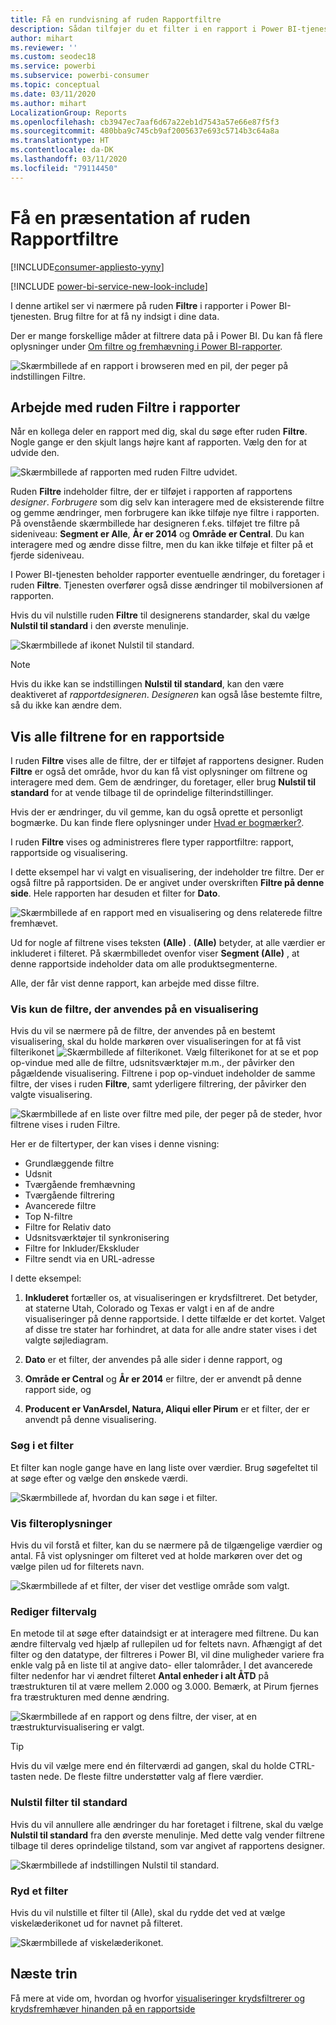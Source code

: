 ```yaml
---
title: Få en rundvisning af ruden Rapportfiltre
description: Sådan tilføjer du et filter i en rapport i Power BI-tjenesten for forbrugere
author: mihart
ms.reviewer: ''
ms.custom: seodec18
ms.service: powerbi
ms.subservice: powerbi-consumer
ms.topic: conceptual
ms.date: 03/11/2020
ms.author: mihart
LocalizationGroup: Reports
ms.openlocfilehash: cb3947ec7aaf6d67a22eb1d7543a57e66e87f5f3
ms.sourcegitcommit: 480bba9c745cb9af2005637e693c5714b3c64a8a
ms.translationtype: HT
ms.contentlocale: da-DK
ms.lasthandoff: 03/11/2020
ms.locfileid: "79114450"
---
```

# <a name="take-a-tour-of-the-report-filters-pane"></a>Få en præsentation af ruden Rapportfiltre

[!INCLUDE[consumer-appliesto-yyny](../includes/consumer-appliesto-yyny.md)]

[!INCLUDE [power-bi-service-new-look-include](../includes/power-bi-service-new-look-include.md)]

I denne artikel ser vi nærmere på ruden **Filtre** i rapporter i Power BI-tjenesten. Brug filtre for at få ny indsigt i dine data.

Der er mange forskellige måder at filtrere data på i Power BI. Du kan få flere oplysninger under [Om filtre og fremhævning i Power BI-rapporter](../power-bi-reports-filters-and-highlighting.md).

![Skærmbillede af en rapport i browseren med en pil, der peger på indstillingen Filtre.](media/end-user-report-filter/power-bi-report.png)

## <a name="working-with-the-report-filters-pane"></a>Arbejde med ruden Filtre i rapporter

Når en kollega deler en rapport med dig, skal du søge efter ruden **Filtre**. Nogle gange er den skjult langs højre kant af rapporten. Vælg den for at udvide den.

![Skærmbillede af rapporten med ruden Filtre udvidet.](media/end-user-report-filter/power-bi-expand-filter-pane.png)

Ruden **Filtre** indeholder filtre, der er tilføjet i rapporten af rapportens *designer*. *Forbrugere* som dig selv kan interagere med de eksisterende filtre og gemme ændringer, men forbrugere kan ikke tilføje nye filtre i rapporten. På ovenstående skærmbillede har designeren f.eks. tilføjet tre filtre på sideniveau: **Segment er Alle**, **År er 2014** og **Område er Central**. Du kan interagere med og ændre disse filtre, men du kan ikke tilføje et filter på et fjerde sideniveau.

I Power BI-tjenesten beholder rapporter eventuelle ændringer, du foretager i ruden **Filtre**. Tjenesten overfører også disse ændringer til mobilversionen af rapporten. 

Hvis du vil nulstille ruden **Filtre** til designerens standarder, skal du vælge **Nulstil til standard** i den øverste menulinje.

![Skærmbillede af ikonet Nulstil til standard.](media/end-user-report-filter/power-bi-reset-icon.png) 

> [!NOTE]
> Hvis du ikke kan se indstillingen **Nulstil til standard**, kan den være deaktiveret af *rapportdesigneren*. *Designeren* kan også låse bestemte filtre, så du ikke kan ændre dem.

## <a name="view-all-the-filters-for-a-report-page"></a>Vis alle filtrene for en rapportside

I ruden **Filtre** vises alle de filtre, der er tilføjet af rapportens designer. Ruden **Filtre** er også det område, hvor du kan få vist oplysninger om filtrene og interagere med dem. Gem de ændringer, du foretager, eller brug **Nulstil til standard** for at vende tilbage til de oprindelige filterindstillinger.

Hvis der er ændringer, du vil gemme, kan du også oprette et personligt bogmærke. Du kan finde flere oplysninger under [Hvad er bogmærker?](end-user-bookmarks.md).

I ruden **Filtre** vises og administreres flere typer rapportfiltre: rapport, rapportside og visualisering.

I dette eksempel har vi valgt en visualisering, der indeholder tre filtre. Der er også filtre på rapportsiden. De er angivet under overskriften **Filtre på denne side**. Hele rapporten har desuden et filter for **Dato**.

![Skærmbillede af en rapport med en visualisering og dens relaterede filtre fremhævet.](media/end-user-report-filter/power-bi-filters-pane.png)

Ud for nogle af filtrene vises teksten **(Alle)** . **(Alle)** betyder, at alle værdier er inkluderet i filteret. På skærmbilledet ovenfor viser **Segment (Alle)** , at denne rapportside indeholder data om alle produktsegmenterne. 

Alle, der får vist denne rapport, kan arbejde med disse filtre.

### <a name="view-only-those-filters-applied-to-a-visual"></a>Vis kun de filtre, der anvendes på en visualisering

Hvis du vil se nærmere på de filtre, der anvendes på en bestemt visualisering, skal du holde markøren over visualiseringen for at få vist filterikonet ![Skærmbillede af filterikonet](media/end-user-report-filter/power-bi-filter-icon.png). Vælg filterikonet for at se et pop op-vindue med alle de filtre, udsnitsværktøjer m.m., der påvirker den pågældende visualisering. Filtrene i pop op-vinduet indeholder de samme filtre, der vises i ruden **Filtre**, samt yderligere filtrering, der påvirker den valgte visualisering.

![Skærmbillede af en liste over filtre med pile, der peger på de steder, hvor filtrene vises i ruden Filtre.](media/end-user-report-filter/power-bi-hover-filters.png)

Her er de filtertyper, der kan vises i denne visning:

- Grundlæggende filtre
- Udsnit
- Tværgående fremhævning
- Tværgående filtrering
- Avancerede filtre
- Top N-filtre
- Filtre for Relativ dato
- Udsnitsværktøjer til synkronisering
- Filtre for Inkluder/Ekskluder
- Filtre sendt via en URL-adresse

I dette eksempel:
1. **Inkluderet** fortæller os, at visualiseringen er krydsfiltreret. Det betyder, at staterne Utah, Colorado og Texas er valgt i en af de andre visualiseringer på denne rapportside. I dette tilfælde er det kortet. Valget af disse tre stater har forhindret, at data for alle andre stater vises i det valgte søjlediagram.  

1. **Dato** er et filter, der anvendes på alle sider i denne rapport, og

1. **Område er Central** og **År er 2014** er filtre, der er anvendt på denne rapport side, og

4. **Producent er VanArsdel, Natura, Aliqui eller Pirum** er et filter, der er anvendt på denne visualisering.


### <a name="search-in-a-filter"></a>Søg i et filter

Et filter kan nogle gange have en lang liste over værdier. Brug søgefeltet til at søge efter og vælge den ønskede værdi.

![Skærmbillede af, hvordan du kan søge i et filter.](media/end-user-report-filter/power-bi-search.png)

### <a name="display-filter-details"></a>Vis filteroplysninger

Hvis du vil forstå et filter, kan du se nærmere på de tilgængelige værdier og antal.  Få vist oplysninger om filteret ved at holde markøren over det og vælge pilen ud for filterets navn.
  
![Skærmbillede af et filter, der viser det vestlige område som valgt.](media/end-user-report-filter/power-bi-filter-expand.png)

### <a name="change-filter-selections"></a>Rediger filtervalg

En metode til at søge efter dataindsigt er at interagere med filtrene. Du kan ændre filtervalg ved hjælp af rullepilen ud for feltets navn.  Afhængigt af det filter og den datatype, der filtreres i Power BI, vil dine muligheder variere fra enkle valg på en liste til at angive dato- eller talområder. I det avancerede filter nedenfor har vi ændret filteret **Antal enheder i alt ÅTD** på træstrukturen til at være mellem 2.000 og 3.000. Bemærk, at Pirum fjernes fra træstrukturen med denne ændring.
  
![Skærmbillede af en rapport og dens filtre, der viser, at en træstrukturvisualisering er valgt.](media/end-user-report-filter/power-bi-treemap-filters.png)

> [!TIP]
> Hvis du vil vælge mere end én filterværdi ad gangen, skal du holde CTRL-tasten nede. De fleste filtre understøtter valg af flere værdier.

### <a name="reset-filter-to-default"></a>Nulstil filter til standard

Hvis du vil annullere alle ændringer du har foretaget i filtrene, skal du vælge **Nulstil til standard** fra den øverste menulinje.  Med dette valg vender filtrene tilbage til deres oprindelige tilstand, som var angivet af rapportens designer.

![Skærmbillede af indstillingen Nulstil til standard.](media/end-user-report-filter/power-bi-reset-icon.png)

### <a name="clear-a-filter"></a>Ryd et filter

Hvis du vil nulstille et filter til (Alle), skal du rydde det ved at vælge viskelæderikonet ud for navnet på filteret.

![Skærmbillede af viskelæderikonet.](media/end-user-report-filter/power-bi-eraser.png)
  
<!--  too much detail for consumers

## Types of filters: text field filters
### List mode
Ticking a checkbox either selects or deselects the value. The **All** checkbox can be used to toggle the state of all checkboxes on or off. The checkboxes represent all the available values for that field.  As you adjust the filter, the restatement updates to reflect your choices. 

![list mode filter](media/end-user-report-filter/power-bi-restatement-new.png)

Note how the restatement now says "is Mar, Apr or May".

### Advanced mode
Select **Advanced Filtering** to switch to advanced mode. Use the dropdown controls and text boxes to identify which fields to include. By choosing between **And** and **Or**, you can build complex filter expressions. Select the **Apply Filter** button when you've set the values you want.  

![advanced mode](media/end-user-report-filter/power-bi-advanced.png)

## Types of filters: numeric field filters
### List mode
If the values are finite, selecting the field name displays a list.  See **Text field filters** &gt; **List mode** above for help using checkboxes.   

### Advanced mode
If the values are infinite or represent a range, selecting the field name opens the advanced filter mode. Use the dropdown and text boxes to specify a range of values that you want to see. 

![advanced filter](media/end-user-report-filter/power-bi-dropdown-and-text.png)

By choosing between **And** and **Or**, you can build complex filter expressions. Select the **Apply Filter** button when you've set the values you want.

## Types of filters: date and time
### List mode
If the values are finite, selecting the field name displays a list.  See **Text field filters** &gt; **List mode** above for help using checkboxes.   

### Advanced mode
If the field values represent date or time, you can specify a start/end time when using Date/Time filters.  

![datetime filter](media/end-user-report-filter/pbi_date-time-filters.png)

-->

## <a name="next-steps"></a>Næste trin

Få mere at vide om, hvordan og hvorfor [visualiseringer krydsfiltrerer og krydsfremhæver hinanden på en rapportside](end-user-interactions.md)